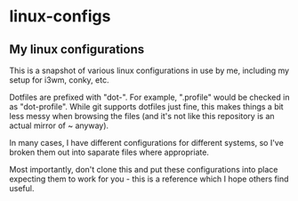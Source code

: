 linux-configs
=============

My linux configurations
-----------------------

This is a snapshot of various linux configurations in use by me, including my
setup for i3wm, conky, etc.

Dotfiles are prefixed with "dot-". For example, ".profile" would be checked in
as "dot-profile". While git supports dotfiles just fine, this makes things a
bit less messy when browsing the files (and it's not like this repository is
an actual mirror of ~ anyway).

In many cases, I have different configurations for different systems, so I've
broken them out into saparate files where appropriate.

Most importantly, don't clone this and put these configurations into place
expecting them to work for you - this is a reference which I hope others find
useful.
